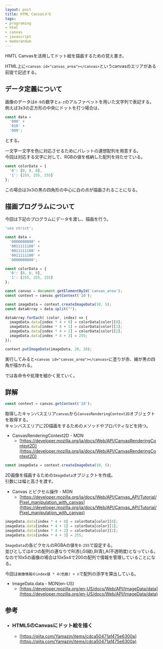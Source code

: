 ```yaml
---
layout: post
title: HTML Canvasメモ
tags:
- programing
- html
- canvas
- javascript
- memorandum
---
```


HMTL Canvasを活用してドット絵を描画するための覚え書き。  

<!--more-->

HTML上に`<canvas id="canvas_area"></canvas>`というcanvasのエリアがある前提で記述する。  

## データ定義について

画像のデータは`0-9`の数字と`a-z`のアルファベットを用いた文字列で表記する。  
例えば3x3の正方形の中央にドットを打つ場合は、  

```javascript
const data =
  '000' +
  '010' + 
  '000';
```

とする。  

一文字一文字を色に対応させるためにパレットの連想配列を用意する。  
今回は対応する文字に対して、RGBの値を格納した配列を持たせている。  

```javascript
const colorData = {
  '0': [0, 0, 0],
  '1': [255, 255, 255]
};
```
この場合は3x3の黒の四角形の中心に白の点が描画されることになる。  


## 描画プログラムについて

今回は下記のプログラムにデータを渡し、描画を行う。

```javascript
'use strict';

const data =
  '0000000000' +
  '0011111100' +
  '0011111100' + 
  '0011111100' +
  '0000000000';

const colorData = {
  '0': [0, 0, 0],
  '1': [255, 255, 255]
};

const canvas = document.getElementById('canvas_area');
const context = canvas.getContext('2d');

const imageData = context.createImageData(10, 5);
const dataArray = data.split("");

dataArray.forEach( (color, index) => {
  imageData.data[index * 4 + 0] = colorData[color][0];
  imageData.data[index * 4 + 1] = colorData[color][1];
  imageData.data[index * 4 + 2] = colorData[color][2];
  imageData.data[index * 4 + 3] = 255;
});

context.putImageData(imageData, 20, 20);
```

実行してみると`<canvas id="canvas_area"></canvas>`に塗りが赤、線が黒の四角が描かれる。  

では各命令や処理を細かく見ていく。

## 詳解

```javascript
const context = canvas.getContext('2d');
```

取得したキャンバスエリア`canvas`から`CanvasRenderingContext2D`オブジェクトを取得する。  
キャンバスエリアに2D描画をするためのメソッドやプロパティなどを持つ。  

- CanvasRenderingContext2D - MDN
  - [https://developer.mozilla.org/ja/docs/Web/API/CanvasRenderingContext2D](https://developer.mozilla.org/ja/docs/Web/API/CanvasRenderingContext2D)


```javascript
const imageData = context.createImageData(10, 5);
```

2D画像を描画するための`ImageData`オブジェクトを作成。  
引数には幅と高さを渡す。  

- Canvas とピクセル操作 - MDN
  - [https://developer.mozilla.org/ja/docs/Web/API/Canvas_API/Tutorial/Pixel_manipulation_with_canvas](https://developer.mozilla.org/ja/docs/Web/API/Canvas_API/Tutorial/Pixel_manipulation_with_canvas)


```javascript
imageData.data[index * 4 + 0] = colorData[color][0];
imageData.data[index * 4 + 1] = colorData[color][1];
imageData.data[index * 4 + 2] = colorData[color][2];
imageData.data[index * 4 + 3] = 255;
```

`ImageData`の各ピクセルのRGBAの値を`0-255`で設定する。  
並びとしては4つの配列の連なりでR(赤),G(緑),B(青),A(不透明度)となっている。  
なので10x5の画像の場合は10x5x4で200の配列で情報を管理していることになる。  

今回は`画像情報のindex値 * 4(色数) + n`で配列の添字を算出している。  


- ImageData.data - MDN(en-US)
  - [https://developer.mozilla.org/en-US/docs/Web/API/ImageData/data](https://developer.mozilla.org/en-US/docs/Web/API/ImageData/data)


## 参考

- ### HTML5のCanvasにドット絵を描く
  - [https://qiita.com/Yamazin/items/cdca50471af475e6300a](https://qiita.com/Yamazin/items/cdca50471af475e6300a)
